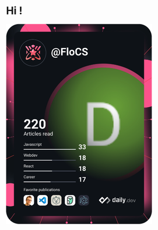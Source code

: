 # Hi !

<a href="https://app.daily.dev/DailyDevTips"><img src="https://github.com/Flo-CS/Flo-CS/blob/master/devcard.svg" width="400" alt="Flo-CS's Dev Card"/></a>

<!--
**Flo-CS/Flo-CS** is a ✨ _special_ ✨ repository because its `README.md` (this file) appears on your GitHub profile.

Here are some ideas to get you started:

- 🔭 I’m currently working on ...
- 🌱 I’m currently learning ...
- 👯 I’m looking to collaborate on ...
- 🤔 I’m looking for help with ...
- 💬 Ask me about ...
- 📫 How to reach me: ...
- 😄 Pronouns: ...
- ⚡ Fun fact: ...
-->
